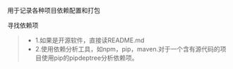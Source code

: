 用于记录各种项目依赖配置和打包

寻找依赖项
> - 1.如果是开源软件，直接读README.md
> - 2.使用依赖分析工具，如npm，pip，maven.对于一个含有源代码的项目使用pip的pipdeptree分析依赖项。


